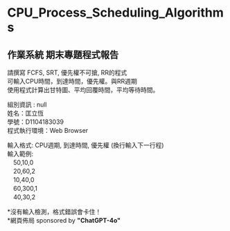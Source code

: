 # CPU_Process_Scheduling_Algorithms

## 作業系統 期末專題程式報告
請撰寫 FCFS, SRT, 優先權不可搶, RR的程式  
可輸入CPU時間，到達時間，優先權。與RR週期  
使用程式計算出甘特圖、平均回覆時間，平均等待時間。  


組別資訊 : null  
姓名：匡立恆  
學號：D1104183039  
程式執行環境：Web Browser

輸入格式: CPU週期, 到達時間, 優先權 (換行輸入下一行程)   
輸入範例:   
  　50,10,0  
  　20,60,2  
  　10,40,0  
  　60,300,1  
  　40,30,2  

*沒有輸入檢測，格式錯誤會卡住！  
*網頁佈局 sponsored by **"ChatGPT-4o"**  
